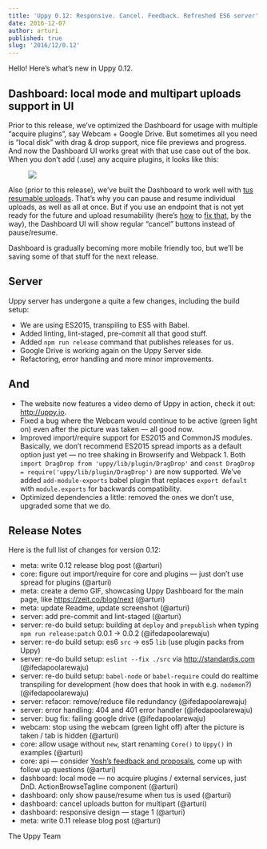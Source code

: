 ```yaml
---
title: 'Uppy 0.12: Responsive. Cancel. Feedback. Refreshed ES6 server'
date: 2016-12-07
author: arturi
published: true
slug: '2016/12/0.12'
---
```


Hello! Here’s what’s new in Uppy 0.12.

## Dashboard: local mode and multipart uploads support in UI

Prior to this release, we’ve optimized the Dashboard for usage with multiple
“acquire plugins”, say Webcam + Google Drive. But sometimes all you need is
“local disk” with drag & drop support, nice file previews and progress. And now
the Dashboard UI works great with that use case out of the box. When you don’t
add (.use) any acquire plugins, it looks like this:

<figure class="wide">
  <img src="/img/blog/0.12/uppy-dashboard-local.jpg" />
</figure>

Also (prior to this release), we’ve built the Dashboard to work well with
[tus resumable uploads](http://tus.io). That’s why you can pause and resume
individual uploads, as well as all at once. But if you use an endpoint that is
not yet ready for the future and upload resumability (here’s
[how](https://github.com/tus/tus-node-server) to
[fix that](https://github.com/tus/tusd), by the way), the Dashboard UI will show
regular “cancel” buttons instead of pause/resume.

Dashboard is gradually becoming more mobile friendly too, but we’ll be saving
some of that stuff for the next release.

## Server

Uppy server has undergone a quite a few changes, including the build setup:

- We are using ES2015, transpiling to ES5 with Babel.
- Added linting, lint-staged, pre-commit all that good stuff.
- Added `npm run release` command that publishes releases for us.
- Google Drive is working again on the Uppy Server side.
- Refactoring, error handling and more minor improvements.

<!--truncate-->

## And

- The website now features a video demo of Uppy in action, check it out:
  <http://uppy.io>.
- Fixed a bug where the Webcam would continue to be active (green light on) even
  after the picture was taken — all good now.
- Improved import/require support for ES2015 and CommonJS modules. Basically, we
  don’t recommend ES2015 spread imports as a default option just yet — no tree
  shaking in Browserify and Webpack 1. Both
  `import DragDrop from 'uppy/lib/plugin/DragDrop'` and
  `const DragDrop = require('uppy/lib/plugin/DragDrop')` are now supported.
  We’ve added `add-module-exports` babel plugin that replaces `export default`
  with `module.exports` for backwards compatibility.
- Optimized dependencies a little: removed the ones we don’t use, upgraded some
  that we do.

## Release Notes

Here is the full list of changes for version 0.12:

- meta: write 0.12 release blog post (@arturi)
- core: figure out import/require for core and plugins — just don’t use spread
  for plugins (@arturi)
- meta: create a demo GIF, showcasing Uppy Dashboard for the main page, like
  <https://zeit.co/blog/next> (@arturi)
- meta: update Readme, update screenshot (@arturi)
- server: add pre-commit and lint-staged (@arturi)
- server: re-do build setup: building at `deploy` and `prepublish` when typing
  `npm run release:patch` 0.0.1 -> 0.0.2 (@ifedapoolarewaju)
- server: re-do build setup: es6 `src` -> es5 `lib` (use plugin packs from Uppy)
- server: re-do build setup: `eslint --fix ./src` via <http://standardjs.com>
  (@ifedapoolarewaju)
- server: re-do build setup: `babel-node` or `babel-require` could do realtime
  transpiling for development (how does that hook in with e.g. `nodemon`?)
  (@ifedapoolarewaju)
- server: refacor: remove/reduce file redundancy (@ifedapoolarewaju)
- server: error handling: 404 and 401 error handler (@ifedapoolarewaju)
- server: bug fix: failing google drive (@ifedapoolarewaju)
- webcam: stop using the webcam (green light off) after the picture is taken /
  tab is hidden (@arturi)
- core: allow usage without `new`, start renaming `Core()` to `Uppy()` in
  examples (@arturi)
- core: api — consider
  [Yosh’s feedback and proposals](https://gist.github.com/yoshuawuyts/b5e5b3e7aacbee85a3e61b8a626709ab),
  come up with follow up questions (@arturi)
- dashboard: local mode — no acquire plugins / external services, just DnD.
  ActionBrowseTagline component (@arturi)
- dashboard: only show pause/resume when tus is used (@arturi)
- dashboard: cancel uploads button for multipart (@arturi)
- dashboard: responsive design — stage 1 (@arturi)
- meta: write 0.11 release blog post (@arturi)

The Uppy Team
